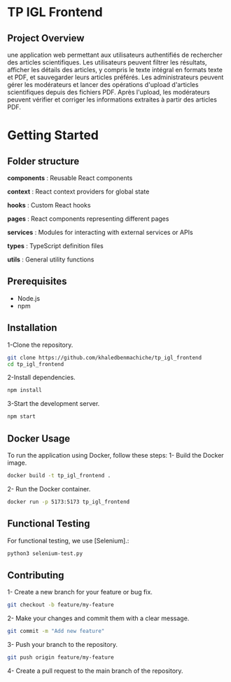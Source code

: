 # TP IGL Frontend

## Project Overview
une application web permettant aux utilisateurs authentifiés de rechercher des articles scientifiques. Les utilisateurs peuvent filtrer les résultats, afficher les détails des articles, y compris le texte intégral en formats texte et PDF, et sauvegarder leurs articles préférés. Les administrateurs peuvent gérer les modérateurs et lancer des opérations d'upload d'articles scientifiques depuis des fichiers PDF. Après l'upload, les modérateurs peuvent vérifier et corriger les informations extraites à partir des articles PDF.

# Getting Started
## Folder structure
**components** : Reusable React components

**context** : React context providers for global state

**hooks** : Custom React hooks

**pages** : React components representing different pages

**services** : Modules for interacting with external services or APIs

**types** : TypeScript definition files

**utils** : General utility functions

## Prerequisites

* Node.js
* npm
  
## Installation
1-Clone the repository.

```bash
git clone https://github.com/khaledbenmachiche/tp_igl_frontend
cd tp_igl_frontend
```
2-Install dependencies.

```bash
npm install
```

3-Start the development server.

```bash
npm start
```


## Docker Usage

To run the application using Docker, follow these steps:
1- Build the Docker image.
  ```bash
  docker build -t tp_igl_frontend .
  ```
2- Run the Docker container.
  ```bash
  docker run -p 5173:5173 tp_igl_frontend
  ```

## Functional Testing
For functional testing, we use [Selenium].:
  ```bash
  python3 selenium-test.py
  ```

## Contributing


1- Create a new branch for your feature or bug fix.

```bash
git checkout -b feature/my-feature
```
2- Make your changes and commit them with a clear message.

```bash
git commit -m "Add new feature"
```
3- Push your branch to the repository.

```bash
git push origin feature/my-feature
```
4- Create a pull request to the main branch of the repository.

